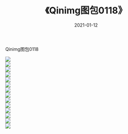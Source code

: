 ﻿---
layout: post
title:  《Qinimg图包0118》
date:   2021-01-12
img: http://imgx.orgx.ga/Qinimg图包/Qinimg图包0118/000.jpg
categories: [美女, 清纯, 唯美]
---

Qinimg图包0118

 ![](http://imgx.orgx.ga/Qinimg图包/Qinimg图包0118/001.jpg) <br>![](http://imgx.orgx.ga/Qinimg图包/Qinimg图包0118/002.jpg) <br>![](http://imgx.orgx.ga/Qinimg图包/Qinimg图包0118/003.jpg) <br>![](http://imgx.orgx.ga/Qinimg图包/Qinimg图包0118/004.jpg) <br>![](http://imgx.orgx.ga/Qinimg图包/Qinimg图包0118/005.jpg) <br>![](http://imgx.orgx.ga/Qinimg图包/Qinimg图包0118/006.jpg) <br>![](http://imgx.orgx.ga/Qinimg图包/Qinimg图包0118/007.jpg) <br>![](http://imgx.orgx.ga/Qinimg图包/Qinimg图包0118/008.jpg) <br>![](http://imgx.orgx.ga/Qinimg图包/Qinimg图包0118/009.jpg) <br>![](http://imgx.orgx.ga/Qinimg图包/Qinimg图包0118/010.jpg) <br>![](http://imgx.orgx.ga/Qinimg图包/Qinimg图包0118/011.jpg) <br>![](http://imgx.orgx.ga/Qinimg图包/Qinimg图包0118/012.jpg) <br>![](http://imgx.orgx.ga/Qinimg图包/Qinimg图包0118/013.jpg) <br>![](http://imgx.orgx.ga/Qinimg图包/Qinimg图包0118/014.jpg) <br>